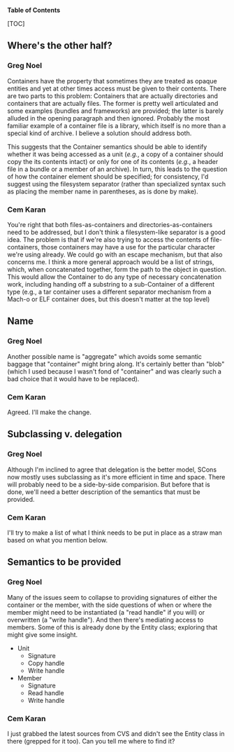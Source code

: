 **Table of Contents**

[TOC]


## Where's the other half?


### Greg Noel

Containers have the property that sometimes they are treated as opaque entities and yet at other times access must be given to their contents.  There are two parts to this problem: Containers that are actually directories and containers that are actually files.  The former is pretty well articulated and some examples (bundles and frameworks) are provided; the latter is barely alluded in the opening paragraph and then ignored.  Probably the most familiar example of a container file is a library, which itself is no more than a special kind of archive.  I believe a solution should address both. 

This suggests that the Container semantics should be able to identify whether it was being accessed as a unit (_e.g._, a copy of a container should copy the its contents intact) or only for one of its contents (_e.g._, a header file in a bundle or a member of an archive).  In turn, this leads to the question of how the container element should be specified; for consistency, I'd suggest using the filesystem separator (rather than specialized syntax such as placing the member name in parentheses, as is done by make). 


### Cem Karan

You're right that both files-as-containers and directories-as-containers need to be addressed, but I don't think a filesystem-like separator is a good idea.  The problem is that if we're also trying to access the contents of file-containers, those containers may have a use for the particular character we're using already.  We could go with an escape mechanism, but that also concerns me.  I think a more general approach would be a list of strings, which, when concatenated together, form the path to the object in question.  This would allow the Container to do any type of necessary concatenation work, including handing off a substring to a sub-Container of a different type (e.g., a tar container uses a different separator mechanism from a Mach-o or ELF container does, but this doesn't matter at the top level) 


## Name


### Greg Noel

Another possible name is "aggregate" which avoids some semantic baggage that "container" might bring along.  It's certainly better than "blob" (which I used because I wasn't fond of "container" and was clearly such a bad choice that it would have to be replaced). 


### Cem Karan

Agreed.  I'll make the change. 


## Subclassing v. delegation


### Greg Noel

Although I'm inclined to agree that delegation is the better model, SCons now mostly uses subclassing as it's more efficient in time and space.  There will probably need to be a side-by-side comparision.  But before that is done, we'll need a better description of the semantics that must be provided. 


### Cem Karan

I'll try to make a list of what I think needs to be put in place as a straw man based on what you mention below. 


## Semantics to be provided


### Greg Noel

Many of the issues seem to collapse to providing signatures of either the container or the member, with the side questions of when or where the member might need to be instantiated (a "read handle" if you will) or overwritten (a "write handle").  And then there's mediating access to members.  Some of this is already done by the Entity class; exploring that might give some insight. 

* Unit 
   * Signature 
   * Copy handle 
   * Write handle 
* Member 
   * Signature 
   * Read handle 
   * Write handle 

### Cem Karan

I just grabbed the latest sources from CVS and didn't see the Entity class in there (grepped for it too).  Can you tell me where to find it? 
